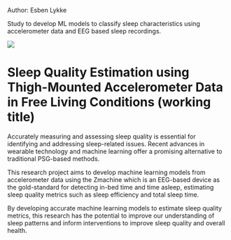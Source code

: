 Author: Esben Lykke

Study to develop ML models to classify sleep characteristics using accelerometer data and EEG based sleep recordings.


![](/banner.png)

# Sleep Quality Estimation using Thigh-Mounted Accelerometer Data in Free Living Conditions (working title)

Accurately measuring and assessing sleep quality is essential for identifying and addressing sleep-related issues. Recent advances in wearable technology and machine learning offer a promising alternative to traditional PSG-based methods. 

This research project aims to develop machine learning models from accelerometer data using the Zmachine which is an EEG-based device as the gold-standard for detecting in-bed time and time asleep, estimating sleep quality metrics such as sleep efficiency and total sleep time.

By developing accurate machine learning models to estimate sleep quality metrics, this research has the potential to improve our understanding of sleep patterns and inform interventions to improve sleep quality and overall health.
